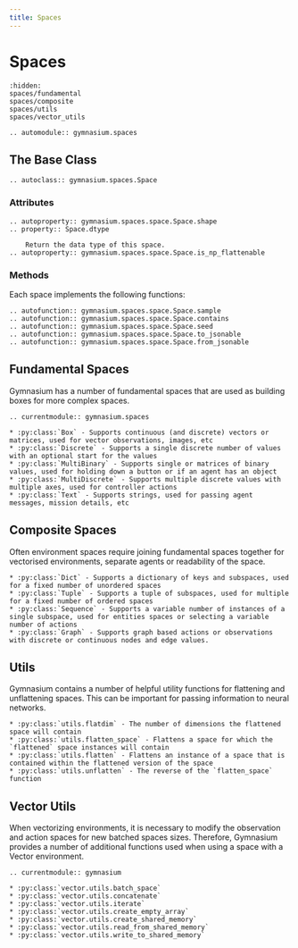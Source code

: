 ```yaml
---
title: Spaces
---
```


# Spaces

```{toctree}
:hidden:
spaces/fundamental
spaces/composite
spaces/utils
spaces/vector_utils
```

```{eval-rst}
.. automodule:: gymnasium.spaces
```

## The Base Class

```{eval-rst}
.. autoclass:: gymnasium.spaces.Space
```

### Attributes

```{eval-rst}
.. autoproperty:: gymnasium.spaces.space.Space.shape
.. property:: Space.dtype

    Return the data type of this space.
.. autoproperty:: gymnasium.spaces.space.Space.is_np_flattenable
```

### Methods

Each space implements the following functions:

```{eval-rst}
.. autofunction:: gymnasium.spaces.space.Space.sample
.. autofunction:: gymnasium.spaces.space.Space.contains
.. autofunction:: gymnasium.spaces.space.Space.seed
.. autofunction:: gymnasium.spaces.space.Space.to_jsonable
.. autofunction:: gymnasium.spaces.space.Space.from_jsonable
```

## Fundamental Spaces

Gymnasium has a number of fundamental spaces that are used as building boxes for more complex spaces.

```{eval-rst}
.. currentmodule:: gymnasium.spaces

* :py:class:`Box` - Supports continuous (and discrete) vectors or matrices, used for vector observations, images, etc
* :py:class:`Discrete` - Supports a single discrete number of values with an optional start for the values
* :py:class:`MultiBinary` - Supports single or matrices of binary values, used for holding down a button or if an agent has an object
* :py:class:`MultiDiscrete` - Supports multiple discrete values with multiple axes, used for controller actions
* :py:class:`Text` - Supports strings, used for passing agent messages, mission details, etc
```

## Composite Spaces

Often environment spaces require joining fundamental spaces together for vectorised environments, separate agents or readability of the space.

```{eval-rst}
* :py:class:`Dict` - Supports a dictionary of keys and subspaces, used for a fixed number of unordered spaces
* :py:class:`Tuple` - Supports a tuple of subspaces, used for multiple for a fixed number of ordered spaces
* :py:class:`Sequence` - Supports a variable number of instances of a single subspace, used for entities spaces or selecting a variable number of actions
* :py:class:`Graph` - Supports graph based actions or observations with discrete or continuous nodes and edge values.
```

## Utils

Gymnasium contains a number of helpful utility functions for flattening and unflattening spaces.
This can be important for passing information to neural networks.

```{eval-rst}
* :py:class:`utils.flatdim` - The number of dimensions the flattened space will contain
* :py:class:`utils.flatten_space` - Flattens a space for which the `flattened` space instances will contain
* :py:class:`utils.flatten` - Flattens an instance of a space that is contained within the flattened version of the space
* :py:class:`utils.unflatten` - The reverse of the `flatten_space` function
```

## Vector Utils

When vectorizing environments, it is necessary to modify the observation and action spaces for new batched spaces sizes.
Therefore, Gymnasium provides a number of additional functions used when using a space with a Vector environment.

```{eval-rst}
.. currentmodule:: gymnasium

* :py:class:`vector.utils.batch_space`
* :py:class:`vector.utils.concatenate`
* :py:class:`vector.utils.iterate`
* :py:class:`vector.utils.create_empty_array`
* :py:class:`vector.utils.create_shared_memory`
* :py:class:`vector.utils.read_from_shared_memory`
* :py:class:`vector.utils.write_to_shared_memory`
```
